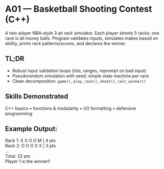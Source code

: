 # A01 — Basketball Shooting Contest (C++)

A two-player NBA-style 3-pt rack simulator. Each player shoots 5 racks; one rack is all money balls. Program validates inputs, simulates makes based on ability, prints rack patterns/scores, and declares the winner.

## TL;DR
- Robust input validation loops (ints, ranges, reprompt on bad input)
- Pseudorandom simulation with seed; simple state machine per rack
- Clean decomposition: `game()`, `play_rack()`, `shoot()`, `calc_winner()`

## Skills Demonstrated
C++ basics • functions & modularity • I/O formatting • defensive programming


## Example Output:
Rack 1: X X O O M | 4 pts  
Rack 2: O O O X X | 3 pts  
...  
Total: 22 pts  
Player 1 is the winner!!  
